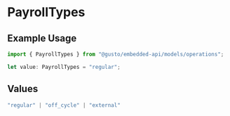 # PayrollTypes

## Example Usage

```typescript
import { PayrollTypes } from "@gusto/embedded-api/models/operations";

let value: PayrollTypes = "regular";
```

## Values

```typescript
"regular" | "off_cycle" | "external"
```